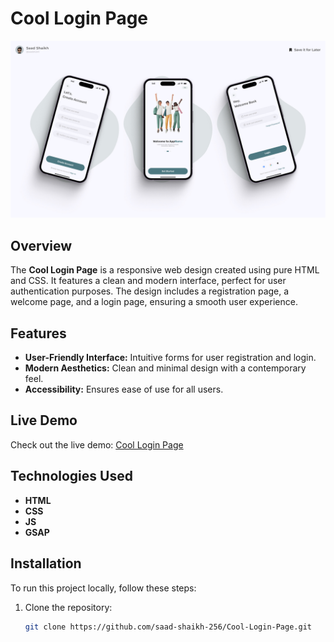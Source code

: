 # Cool Login Page

![Cover Image](https://github.com/saad-shaikh-256/Cool-Login-Page/blob/main/Materials/Cover/Cover.jpg)

## Overview

The **Cool Login Page** is a responsive web design created using pure HTML and CSS. It features a clean and modern interface, perfect for user authentication purposes. The design includes a registration page, a welcome page, and a login page, ensuring a smooth user experience.

## Features

- **User-Friendly Interface:** Intuitive forms for user registration and login.
- **Modern Aesthetics:** Clean and minimal design with a contemporary feel.
- **Accessibility:** Ensures ease of use for all users.

## Live Demo

Check out the live demo: [Cool Login Page](https://cool-login-page-404.netlify.app/)


## Technologies Used

- **HTML** 
- **CSS**
- **JS**
- **GSAP**

## Installation

To run this project locally, follow these steps:

1. Clone the repository:
   
   ```bash
   git clone https://github.com/saad-shaikh-256/Cool-Login-Page.git
